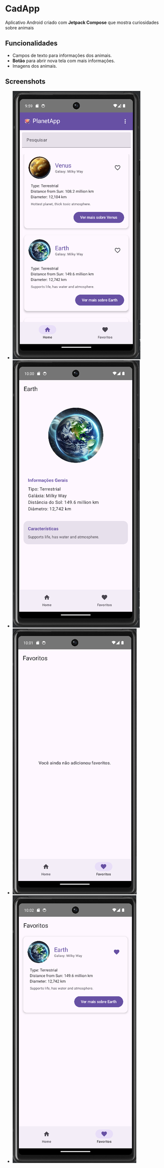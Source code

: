 # CadApp

Aplicativo Android criado com **Jetpack Compose** que mostra curiosidades sobre animais

## Funcionalidades

- Campos de texto para informações dos animais.
- **Botão** para abrir nova tela com mais informações.
- Imagens dos animais.

## Screenshots

- ![Imagem 1](planetas.png)
- ![Imagem 2](planeta.png)
- ![Imagem 3](favoritos.png)
- ![Imagem 3](favorito2.png)
